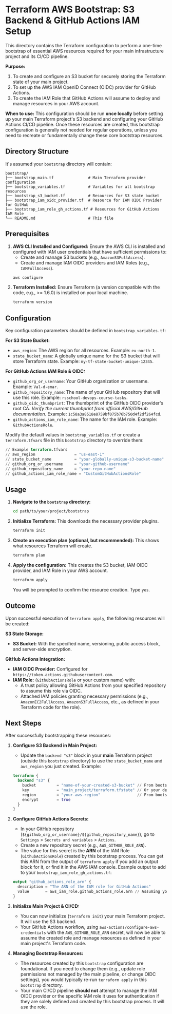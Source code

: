 # Terraform AWS Bootstrap: S3 Backend & GitHub Actions IAM Setup

This directory contains the Terraform configuration to perform a one-time bootstrap of essential AWS resources required for your main infrastructure project and its CI/CD pipeline.

**Purpose:**
1.  To create and configure an S3 bucket for securely storing the Terraform state of your main project.
2.  To set up the AWS IAM OpenID Connect (OIDC) provider for GitHub Actions.
3.  To create the IAM Role that GitHub Actions will assume to deploy and manage resources in your AWS account.

**When to use:** This configuration should be run **once locally** before setting up your main Terraform project's S3 backend and configuring your GitHub Actions CI/CD pipeline. Once these resources are created, this bootstrap configuration is generally not needed for regular operations, unless you need to recreate or fundamentally change these core bootstrap resources.

## Directory Structure

It's assumed your `bootstrap` directory will contain:

```
bootstrap/
├── bootstrap_main.tf               # Main Terraform provider configuration
├── bootstrap_variables.tf          # Variables for all bootstrap resources
├── bootstrap_s3_bucket.tf          # Resources for S3 state bucket
├── bootstrap_iam_oidc_provider.tf  # Resource for IAM OIDC Provider for GitHub
├── bootstrap_iam_role_gh_actions.tf # Resources for GitHub Actions IAM Role
└── README.md                       # This file
```

## Prerequisites

1.  **AWS CLI Installed and Configured:** Ensure the AWS CLI is installed and configured with IAM user credentials that have sufficient permissions to:
    *   Create and manage S3 buckets (e.g., `AmazonS3FullAccess`).
    *   Create and manage IAM OIDC providers and IAM Roles (e.g., `IAMFullAccess`).
    ```bash
    aws configure
    ```
2.  **Terraform Installed:** Ensure Terraform (a version compatible with the code, e.g., >= 1.6.0) is installed on your local machine.
    ```bash
    terraform version
    ```

## Configuration

Key configuration parameters should be defined in `bootstrap_variables.tf`:

**For S3 State Bucket:**
*   `aws_region`: The AWS region for all resources. Example: `eu-north-1`.
*   `state_bucket_name`: A globally unique name for the S3 bucket that will store Terraform state. Example: `my-tf-state-bucket-unique-12345`.

**For GitHub Actions IAM Role & OIDC:**
*   `github_org_or_username`: Your GitHub organization or username. Example: `Val-d-emar`.
*   `github_repository_name`: The name of your GitHub repository that will use this role. Example: `rsschool-devops-course-tasks`.
*   `github_oidc_thumbprint`: The thumbprint of the GitHub OIDC provider's root CA. *Verify the current thumbprint from official AWS/GitHub documentation.* Example: `1c58a3a8518e8759bf075b76b750d4f2df264fcd`.
*   `github_actions_iam_role_name`: The name for the IAM role. Example: `GithubActionsRole`.

Modify the default values in `bootstrap_variables.tf` or create a `terraform.tfvars` file in this `bootstrap` directory to override them:

```terraform
// Example terraform.tfvars
// aws_region                 = "us-east-1"
// state_bucket_name          = "your-globally-unique-s3-bucket-name"
// github_org_or_username     = "your-github-username"
// github_repository_name     = "your-repo-name"
// github_actions_iam_role_name = "CustomGitHubActionsRole"
```

## Usage

1.  **Navigate to the `bootstrap` directory:**
    ```bash
    cd path/to/your/project/bootstrap
    ```

2.  **Initialize Terraform:**
    This downloads the necessary provider plugins.
    ```bash
    terraform init
    ```

3.  **Create an execution plan (optional, but recommended):**
    This shows what resources Terraform will create.
    ```bash
    terraform plan
    ```

4.  **Apply the configuration:**
    This creates the S3 bucket, IAM OIDC provider, and IAM Role in your AWS account.
    ```bash
    terraform apply
    ```
    You will be prompted to confirm the resource creation. Type `yes`.

## Outcome

Upon successful execution of `terraform apply`, the following resources will be created:

**S3 State Storage:**
*   **S3 Bucket:** With the specified name, versioning, public access block, and server-side encryption.

**GitHub Actions Integration:**
*   **IAM OIDC Provider:** Configured for `https://token.actions.githubusercontent.com`.
*   **IAM Role:** (`GithubActionsRole` or your custom name) with:
    *   A trust policy allowing GitHub Actions from your specified repository to assume this role via OIDC.
    *   Attached IAM policies granting necessary permissions (e.g., `AmazonEC2FullAccess`, `AmazonS3FullAccess`, etc., as defined in your Terraform code for the role).

## Next Steps

After successfully bootstrapping these resources:

1.  **Configure S3 Backend in Main Project:**
    *   Update the `backend "s3"` block in your **main** Terraform project (outside this `bootstrap` directory) to use the `state_bucket_name` and `aws_region` you just created.
    Example:
    ```terraform
    terraform {
      backend "s3" {
        bucket         = "name-of-your-created-s3-bucket" // From bootstrap_variables.tf
        key            = "main_project/terraform.tfstate" // Or your desired state file path
        region         = "your-aws-region"                // From bootstrap_variables.tf
        encrypt        = true
      }
    }
    ```

2.  **Configure GitHub Actions Secrets:**
    *   In your GitHub repository (`${github_org_or_username}/${github_repository_name}`), go to `Settings` > `Secrets and variables` > `Actions`.
    *   Create a new repository secret (e.g., `AWS_GITHUB_ROLE_ARN`).
    *   The value for this secret is the **ARN** of the IAM Role (`GithubActionsRole`) created by this bootstrap process. You can get this ARN from the output of `terraform apply` if you add an output block for it, or find it in the AWS IAM console.
    Example output to add to your `bootstrap_iam_role_gh_actions.tf`:
    ```terraform
    output "github_actions_role_arn" {
      description = "The ARN of the IAM role for GitHub Actions"
      value       = aws_iam_role.github_actions_role.arn // Assuming your role resource is named "github_actions_role"
    }
    ```

3.  **Initialize Main Project & CI/CD:**
    *   You can now initialize (`terraform init`) your main Terraform project. It will use the S3 backend.
    *   Your GitHub Actions workflow, using `aws-actions/configure-aws-credentials` with the `AWS_GITHUB_ROLE_ARN` secret, will now be able to assume the created role and manage resources as defined in your main project's Terraform code.

4.  **Managing Bootstrap Resources:**
    *   The resources created by this `bootstrap` configuration are foundational. If you need to change them (e.g., update role permissions not managed by the main pipeline, or change OIDC settings), you would typically re-run `terraform apply` in this `bootstrap` directory.
    *   Your main CI/CD pipeline **should not** attempt to manage the IAM OIDC provider or the specific IAM role it uses for authentication if they are solely defined and created by this bootstrap process. It will *use* the role.
